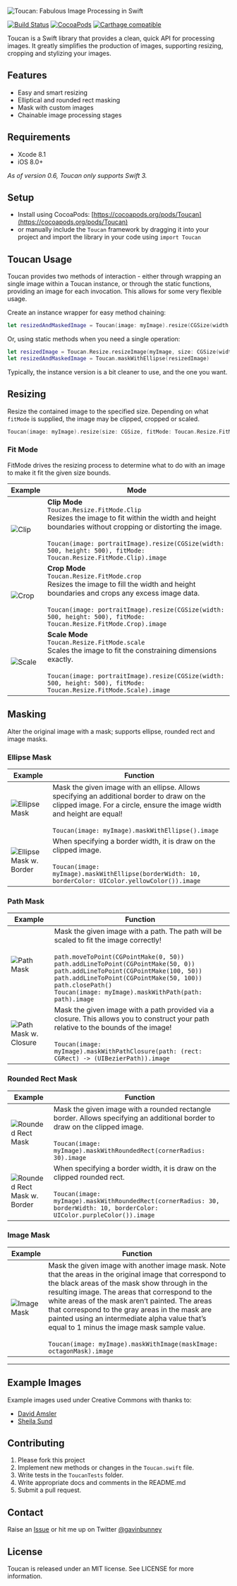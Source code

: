 ![Toucan: Fabulous Image Processing in Swift](https://raw.githubusercontent.com/gavinbunney/Toucan/master/assets/toucan.png)

[![Build Status](https://travis-ci.org/gavinbunney/Toucan.svg)](https://travis-ci.org/gavinbunney/Toucan)
[![CocoaPods](https://img.shields.io/cocoapods/v/Toucan.svg?style=flat)](https://cocoapods.org/pods/Toucan)
[![Carthage compatible](https://img.shields.io/badge/Carthage-compatible-4BC51D.svg?style=flat)](https://github.com/Carthage/Carthage)

Toucan is a Swift library that provides a clean, quick API for processing images. It greatly simplifies the production of images, supporting resizing, cropping and stylizing your images.

## Features ##

- Easy and smart resizing
- Elliptical and rounded rect masking
- Mask with custom images
- Chainable image processing stages

## Requirements ##

- Xcode 8.1
- iOS 8.0+

*As of version 0.6, Toucan only supports Swift 3.*

## Setup ##

* Install using CocoaPods: [https://cocoapods.org/pods/Toucan](https://cocoapods.org/pods/Toucan)
* or manually include the `Toucan` framework by dragging it into your project and import the library in your code using `import Toucan`

## Toucan Usage ##

Toucan provides two methods of interaction - either through wrapping an single image within a Toucan instance, or through the static functions, providing an image for each invocation. This allows for some very flexible usage.

Create an instance wrapper for easy method chaining:

```swift
let resizedAndMaskedImage = Toucan(image: myImage).resize(CGSize(width: 100, height: 150)).maskWithEllipse().image
```

Or, using static methods when you need a single operation:

```swift
let resizedImage = Toucan.Resize.resizeImage(myImage, size: CGSize(width: 100, height: 150))
let resizedAndMaskedImage = Toucan.maskWithEllipse(resizedImage)
```

Typically, the instance version is a bit cleaner to use, and the one you want.

## Resizing ##

Resize the contained image to the specified size. Depending on what `fitMode` is supplied, the image may be clipped, cropped or scaled.

```swift
Toucan(image: myImage).resize(size: CGSize, fitMode: Toucan.Resize.FitMode)
```

### Fit Mode ###

FitMode drives the resizing process to determine what to do with an image to make it fit the given size bounds.

Example | Mode
---- | ---------
![Clip](https://raw.githubusercontent.com/gavinbunney/Toucan/master/assets/examples/Resize-Clip.jpg)|**Clip Mode**<br/>`Toucan.Resize.FitMode.Clip`<br/>Resizes the image to fit within the width and height boundaries without cropping or distorting the image.<br/><br/>`Toucan(image: portraitImage).resize(CGSize(width: 500, height: 500), fitMode: Toucan.Resize.FitMode.Clip).image`
![Crop](https://raw.githubusercontent.com/gavinbunney/Toucan/master/assets/examples/Resize-Crop.jpg)|**Crop Mode**<br/>`Toucan.Resize.FitMode.crop`<br/>Resizes the image to fill the width and height boundaries and crops any excess image data.<br/><br/>`Toucan(image: portraitImage).resize(CGSize(width: 500, height: 500), fitMode: Toucan.Resize.FitMode.Crop).image`
![Scale](https://raw.githubusercontent.com/gavinbunney/Toucan/master/assets/examples/Resize-Scale.jpg)|**Scale Mode**<br/>`Toucan.Resize.FitMode.scale`<br/>Scales the image to fit the constraining dimensions exactly.<br/><br/>`Toucan(image: portraitImage).resize(CGSize(width: 500, height: 500), fitMode: Toucan.Resize.FitMode.Scale).image`


## Masking ##

Alter the original image with a mask; supports ellipse, rounded rect and image masks.

### Ellipse Mask ###

Example | Function
---- | ---------
![Ellipse Mask](https://raw.githubusercontent.com/gavinbunney/Toucan/master/assets/examples/Mask-Ellipse-Circle.jpg)|Mask the given image with an ellipse. Allows specifying an additional border to draw on the clipped image. For a circle, ensure the image width and height are equal!<br/><br/>`Toucan(image: myImage).maskWithEllipse().image`
![Ellipse Mask w. Border](https://raw.githubusercontent.com/gavinbunney/Toucan/master/assets/examples/Mask-Ellipse-Border.jpg)|When specifying a border width, it is draw on the clipped image.<br/><br/>`Toucan(image: myImage).maskWithEllipse(borderWidth: 10, borderColor: UIColor.yellowColor()).image`

### Path Mask ###

Example | Function
---- | ---------
![Path Mask](https://raw.githubusercontent.com/gavinbunney/Toucan/master/assets/examples/Mask-Path.jpg)|Mask the given image with a path. The path will be scaled to fit the image correctly!<br/><br/>`path.moveToPoint(CGPointMake(0, 50))`<br/>`path.addLineToPoint(CGPointMake(50, 0))`<br/>`path.addLineToPoint(CGPointMake(100, 50))`<br/>`path.addLineToPoint(CGPointMake(50, 100))`<br/>`path.closePath()`<br/>`Toucan(image: myImage).maskWithPath(path: path).image`
![Path Mask w. Closure](https://raw.githubusercontent.com/gavinbunney/Toucan/master/assets/examples/Mask-Path.jpg)|Mask the given image with a path provided via a closure. This allows you to construct your path relative to the bounds of the image!<br/><br/>`Toucan(image: myImage).maskWithPathClosure(path: (rect: CGRect) -> (UIBezierPath)).image`

### Rounded Rect Mask ###

Example | Function
---- | ---------
![Rounded Rect Mask](https://raw.githubusercontent.com/gavinbunney/Toucan/master/assets/examples/Mask-RoundedRect.jpg)|Mask the given image with a rounded rectangle border. Allows specifying an additional border to draw on the clipped image.<br/><br/>`Toucan(image: myImage).maskWithRoundedRect(cornerRadius: 30).image`
![Rounded Rect Mask w. Border](https://raw.githubusercontent.com/gavinbunney/Toucan/master/assets/examples/Mask-RoundedRect-Border.jpg)|When specifying a border width, it is draw on the clipped rounded rect.<br/><br/>`Toucan(image: myImage).maskWithRoundedRect(cornerRadius: 30, borderWidth: 10, borderColor: UIColor.purpleColor()).image`

### Image Mask ###

Example | Function
---- | ---------
![Image Mask](https://raw.githubusercontent.com/gavinbunney/Toucan/master/assets/examples/Mask-Custom.jpg)|Mask the given image with another image mask. Note that the areas in the original image that correspond to the black areas of the mask show through in the resulting image. The areas that correspond to the white areas of the mask aren’t painted. The areas that correspond to the gray areas in the mask are painted using an intermediate alpha value that’s equal to 1 minus the image mask sample value.<br/><br/>`Toucan(image: myImage).maskWithImage(maskImage: octagonMask).image`

---

## Example Images ##

Example images used under Creative Commons with thanks to:

- [David Amsler](https://www.flickr.com/photos/amslerpix/13685763725/in/photolist-mRn7Kx-mRnin2-nzyjCg-m3eSyR-nGRbHm-m5NTzH-nBs2zA-n1vE5X-oenJtQ-mp1vjZ-mp1HxX-niw2vi-mp2vTv-mPxFPE-oo51aY-onZZZx-m3ypFM-kPP6St-o7cw7M-HUV9E-bXegkJ-kcTTki-kcTRDT-e1HGVe-7FG1t5-e3jPE6-e9YgDw-c3rhzL-3evWDz-7n3iKL-e3jY8R-e3jPXz-9biMcK-5nqaP6-a1z87J-bXei17-6q25KQ-cYu7Nw-9Gsrmz-9EiTHi-5R2w7E-fFFT8i-a1z9vq-diYNrA-diYQP6-diYQHc-6q276y-cb1FqQ-d9yGhj-nb4XbV)
- [Sheila Sund](https://www.flickr.com/photos/sheila_sund/8540775223/in/photolist-mRn7Kx-mRnin2-nzyjCg-m3eSyR-nGRbHm-m5NTzH-nBs2zA-n1vE5X-oenJtQ-mp1vjZ-mp1HxX-niw2vi-mp2vTv-mPxFPE-oo51aY-onZZZx-m3ypFM-kPP6St-o7cw7M-HUV9E-bXegkJ-kcTTki-kcTRDT-e1HGVe-7FG1t5-e3jPE6-e9YgDw-c3rhzL-3evWDz-7n3iKL-e3jY8R-e3jPXz-9biMcK-5nqaP6-a1z87J-bXei17-6q25KQ-cYu7Nw-9Gsrmz-9EiTHi-5R2w7E-fFFT8i-a1z9vq-diYNrA-diYQP6-diYQHc-6q276y-cb1FqQ-d9yGhj-nb4XbV/)


## Contributing ##

1. Please fork this project
2. Implement new methods or changes in the `Toucan.swift` file.
3. Write tests in the `ToucanTests` folder.
4. Write appropriate docs and comments in the README.md
5. Submit a pull request.


## Contact ##

Raise an [Issue](https://github.com/gavinbunney/Toucan/issues) or hit me up on Twitter [@gavinbunney](https://twitter.com/gavinbunney)


## License ##

Toucan is released under an MIT license. See LICENSE for more information.
